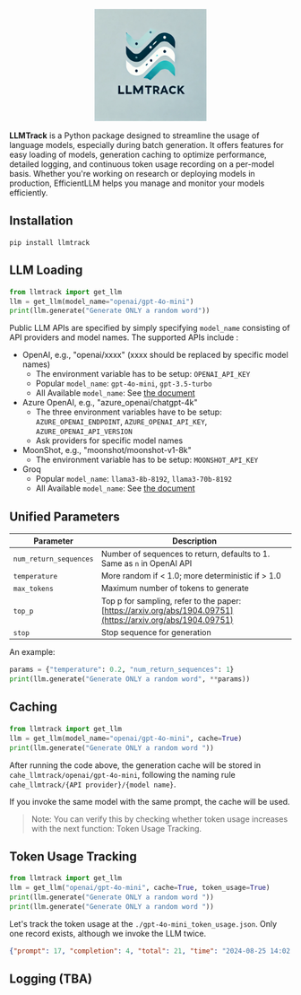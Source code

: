 <p align="center">
  <img src="assets/logo.webp" alt="logo" width="200"/>
</p>


**LLMTrack** is a Python package designed to streamline the usage of language models, especially during batch generation. It offers features for easy loading of models, generation caching to optimize performance, detailed logging, and continuous token usage recording on a per-model basis. Whether you're working on research or deploying models in production, EfficientLLM helps you manage and monitor your models efficiently.

## Installation
```
pip install llmtrack
```
## LLM Loading
```python
from llmtrack import get_llm
llm = get_llm(model_name="openai/gpt-4o-mini")
print(llm.generate("Generate ONLY a random word"))
```

Public LLM APIs are specified by simply specifying `model_name` consisting of API providers and model names. The supported APIs include :  
* OpenAI, e.g., "openai/xxxx"  (xxxx should be replaced by specific model names)
    * The environment variable has to be setup: `OPENAI_API_KEY` 
    * Popular `model_name`: `gpt-4o-mini`, `gpt-3.5-turbo`
    * All Available `model_name`: See [the document](https://platform.openai.com/docs/models) 
* Azure OpenAI, e.g., "azure_openai/chatgpt-4k" 
    * The three environment variables have to be setup: `AZURE_OPENAI_ENDPOINT`, `AZURE_OPENAI_API_KEY`, `AZURE_OPENAI_API_VERSION`
    * Ask providers for specific model names 
* MoonShot, e.g., "moonshot/moonshot-v1-8k" 
    * The environment variable has to be setup: `MOONSHOT_API_KEY`
* Groq
    * Popular `model_name`: `llama3-8b-8192`, `llama3-70b-8192`
    * All Available `model_name`: See [the document](https://console.groq.com/docs/models)

## Unified Parameters
| Parameter              | Description                                                                                 |
|------------------------|---------------------------------------------------------------------------------------------|
| `num_return_sequences`  | Number of sequences to return, defaults to 1. Same as `n` in OpenAI API                     |
| `temperature`           | More random if < 1.0; more deterministic if > 1.0                                           |
| `max_tokens`            | Maximum number of tokens to generate                                                        |
| `top_p`                 | Top p for sampling, refer to the paper: [https://arxiv.org/abs/1904.09751](https://arxiv.org/abs/1904.09751) |
| `stop`                  | Stop sequence for generation                                                                |

An example:
```python
params = {"temperature": 0.2, "num_return_sequences": 1}
print(llm.generate("Generate ONLY a random word", **params))
```

## Caching
```python
from llmtrack import get_llm
llm = get_llm(model_name="openai/gpt-4o-mini", cache=True)
print(llm.generate("Generate ONLY a random word "))
```
After running the code above, the generation cache will be stored in `cahe_llmtrack/openai/gpt-4o-mini`, following the naming rule `cahe_llmtrack/{API provider}/{model name}`.

If you invoke the same model with the same prompt, the cache will be used. 
> Note: You can verify this by checking whether token usage increases with the next function: Token Usage Tracking.

## Token Usage Tracking
```python
from llmtrack import get_llm
llm = get_llm("openai/gpt-4o-mini", cache=True, token_usage=True)
print(llm.generate("Generate ONLY a random word "))
print(llm.generate("Generate ONLY a random word "))
```
Let's track the token usage at the `./gpt-4o-mini_token_usage.json`. Only one record exists, although we invoke the LLM twice.
```json
{"prompt": 17, "completion": 4, "total": 21, "time": "2024-08-25 14:02:36"}
```

## Logging (TBA)
    
